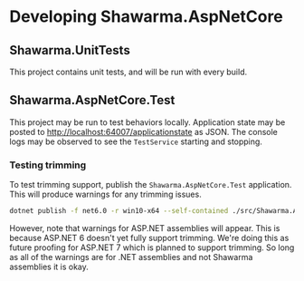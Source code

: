 # Developing Shawarma.AspNetCore

## Shawarma.UnitTests

This project contains unit tests, and will be run with every build.

## Shawarma.AspNetCore.Test

This project may be run to test behaviors locally. Application state may be
posted to <http://localhost:64007/applicationstate> as JSON. The console logs may
be observed to see the `TestService` starting and stopping.

### Testing trimming

To test trimming support, publish the `Shawarma.AspNetCore.Test` application. This
will produce warnings for any trimming issues.

```sh
dotnet publish -f net6.0 -r win10-x64 --self-contained ./src/Shawarma.AspNetCore.Test/Shawarma.AspNetCore.Test.csproj
```

However, note that warnings for ASP.NET assemblies will appear. This is because ASP.NET 6
doesn't yet fully support trimming. We're doing this as future proofing for ASP.NET 7 which
is planned to support trimming. So long as all of the warnings are for .NET assemblies and
not Shawarma assemblies it is okay.

